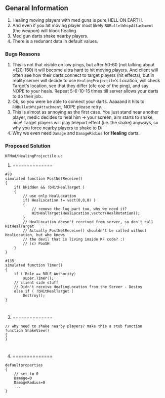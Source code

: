 ## Genaral Information
1. Healing moving players with med guns is pure HELL ON EARTH.
2. And even if you hit moving player most likely `ROBulletWhipAttachment` (the weapon) will block healing.
3. Med gun darts shake nearby players.
4. There is a redunant data in default values.

### Bugs Reasons
1. This is not that visible on low pings, but after 50-60 (not talking about >120-160) it will become ultra hard to hit moving players. And client will often see how their darts connect to target players (hit effects), but in reality server will decide to use `HealingProjectile`'s Location, will check Target's location, see that they differ (ofc coz of the ping), and say NOPE to your heals. Repeat 5-6-10-15 times till server allows your darts to do their job..
2. Ok, so you were be able to connect your darts. Aaaaand it hits to `ROBulletWhipAttachment`, NOPE please retry.
3. This is almost as annoying as the first case. You just stand near another player, medic decides to heal him -> your screen, aim starts to shake, nice! Target players will play teleport effect (i.e. the shake) anyways, so why you force nearby players to shake to D:
4. Why we even need `Damage` and `DamageRadius` for **Healing** darts.

### Proposed Solution
`KFMod/HealingProjectile.uc`
1. ==============
```unrealscript
#70
simulated function PostNetReceive()
{
    if( bHidden && !bHitHealTarget )
    {
        // use only HealLocation
        if( HealLocation != vect(0,0,0) )
        {
            // remove the log part too, why we need it?
            HitHealTarget(HealLocation,vector(HealRotation));
        }
        // HealLocation doesn't received from server, so don't call HitHealTarget
        // Actually PostNetReceive() shouldn't be called without HealLocation, but who knows
        // the devil that is living inside KF code? :)
        // (c) PooSH
    }
}

#135
simulated function Timer()
{
    if ( Role == ROLE_Authority)
        super.Timer();
    // client side stuff
    // Didn't receive HealingLocation from the Server - Destoy
    else if ( !bHitHealTarget )
        Destroy();
}
```
#

3. ==============
```unrealscript
// why need to shake nearby players? make this a stub function
function ShakeView()
{
}
```
#

4. ==============
```unrealscript
defaultproperties
{
    // set to 0
    Damage=0
    DamageRadius=0
    ...
}
```
#
